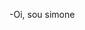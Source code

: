 -Oi, sou simone 
<!---
simone-ais/simone-ais is a ✨ special ✨ repository because its `README.md` (this file) appears on your GitHub profile.
You can click the Preview link to take a look at your changes.
--->
